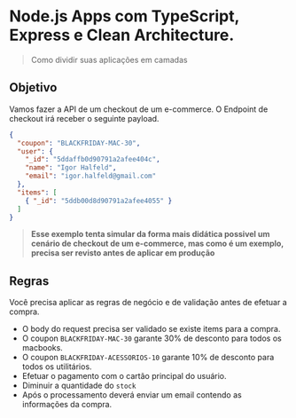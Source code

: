 # Node.js Apps com TypeScript, Express e Clean Architecture.

> Como dividir suas aplicações em camadas

## Objetivo

Vamos fazer a API de um checkout de um e-commerce. O Endpoint de checkout irá receber o seguinte payload.

```json
{
  "coupon": "BLACKFRIDAY-MAC-30",
  "user": {
    "_id": "5ddaffb0d90791a2afee404c",
    "name": "Igor Halfeld",
    "email": "igor.halfeld@gmail.com"
  },
  "items": [
    { "_id": "5ddb00d8d90791a2afee4055" }
  ]
}
```

> **Esse exemplo tenta simular da forma mais didática possivel um cenário de checkout de um e-commerce, mas como é um exemplo, precisa ser revisto antes de aplicar em produção**

## Regras

Você precisa aplicar as regras de negócio e de validação antes de efetuar a compra.
  - O body do request precisa ser validado se existe items para a compra.
  - O coupon `BLACKFRIDAY-MAC-30` garante 30% de desconto para todos os macbooks.
  - O coupon `BLACKFRIDAY-ACESSORIOS-10` garante 10% de desconto para todos os utilitários.
  - Efetuar o pagamento com o cartão principal do usuário.
  - Diminuir a quantidade do `stock`
  - Após o processamento deverá enviar um email contendo as informações da compra.